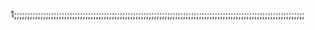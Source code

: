1;;;;;;;;;;;;;;;;;;;;;;;;;;;;;;;;;;;;;;;;;;;;;;;;;;;;;;;;;;;;;;;;;;;;;;;;;;;;;;;;;;;;;;;;;;;;;;;;;;;;;;;;;;;;;;
